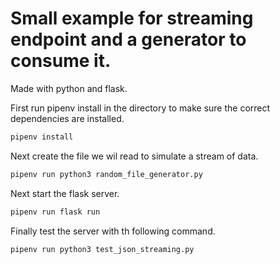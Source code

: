 # Small example for streaming endpoint and a generator to consume it.

Made with python and flask.

First run pipenv install in the directory to make sure the correct dependencies are installed.
```bash
pipenv install
```
Next create the file we wil read to simulate a stream of data.
```bash
pipenv run python3 random_file_generator.py
```

Next start the flask server.
```bash
pipenv run flask run
```
Finally test the server with th following command.
```bash
pipenv run python3 test_json_streaming.py
```
